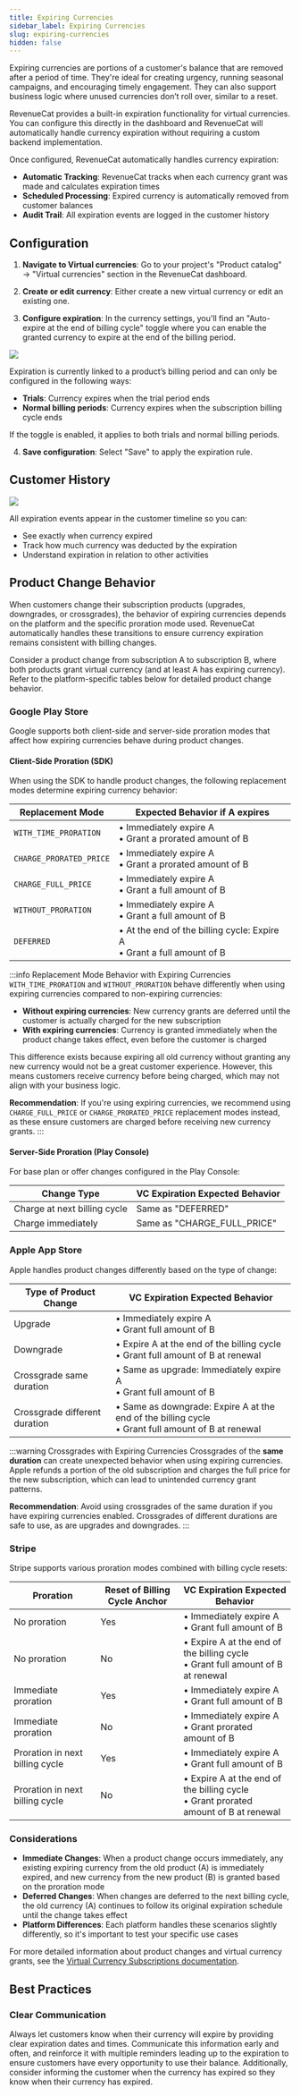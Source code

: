 ```yaml
---
title: Expiring Currencies
sidebar_label: Expiring Currencies
slug: expiring-currencies
hidden: false
---
```


Expiring currencies are portions of a customer's balance that are removed after a period of time. They're ideal for creating urgency, running seasonal campaigns, and encouraging timely engagement. They can also support business logic where unused currencies don’t roll over, similar to a reset.

RevenueCat provides a built-in expiration functionality for virtual currencies. You can configure this directly in the dashboard and RevenueCat will automatically handle currency expiration without requiring a custom backend implementation.

Once configured, RevenueCat automatically handles currency expiration:

- **Automatic Tracking**: RevenueCat tracks when each currency grant was made and calculates expiration times
- **Scheduled Processing**: Expired currency is automatically removed from customer balances
- **Audit Trail**: All expiration events are logged in the customer history

## Configuration

1. **Navigate to Virtual currencies**: Go to your project's "Product catalog" → "Virtual currencies" section in the RevenueCat dashboard.

2. **Create or edit currency**: Either create a new virtual currency or edit an existing one.

3. **Configure expiration**: In the currency settings, you'll find an "Auto-expire at the end of billing cycle" toggle where you can enable the granted currency to expire at the end of the billing period.

![](/docs_images/virtual-currency/expire-currency.png)

Expiration is currently linked to a product’s billing period and can only be configured in the following ways:

- **Trials**: Currency expires when the trial period ends
- **Normal billing periods**: Currency expires when the subscription billing cycle ends

If the toggle is enabled, it applies to both trials and normal billing periods.

4. **Save configuration**: Select "Save" to apply the expiration rule.

## Customer History

![](/docs_images/virtual-currency/expiring-currency-customer-timeline.png)

All expiration events appear in the customer timeline so you can:

- See exactly when currency expired
- Track how much currency was deducted by the expiration
- Understand expiration in relation to other activities

## Product Change Behavior

When customers change their subscription products (upgrades, downgrades, or crossgrades), the behavior of expiring currencies depends on the platform and the specific proration mode used. RevenueCat automatically handles these transitions to ensure currency expiration remains consistent with billing changes.

Consider a product change from subscription A to subscription B, where both products grant virtual currency (and at least A has expiring currency). Refer to the platform-specific tables below for detailed product change behavior.

### Google Play Store

Google supports both client-side and server-side proration modes that affect how expiring currencies behave during product changes.

#### Client-Side Proration (SDK)

When using the SDK to handle product changes, the following replacement modes determine expiring currency behavior:

| Replacement Mode        | Expected Behavior if A expires                                             |
| ----------------------- | -------------------------------------------------------------------------- |
| `WITH_TIME_PRORATION`   | • Immediately expire A<br/>• Grant a prorated amount of B                  |
| `CHARGE_PRORATED_PRICE` | • Immediately expire A<br/>• Grant a prorated amount of B                  |
| `CHARGE_FULL_PRICE`     | • Immediately expire A<br/>• Grant a full amount of B                      |
| `WITHOUT_PRORATION`     | • Immediately expire A<br/>• Grant a full amount of B                      |
| `DEFERRED`              | • At the end of the billing cycle: Expire A<br/>• Grant a full amount of B |

:::info Replacement Mode Behavior with Expiring Currencies
`WITH_TIME_PRORATION` and `WITHOUT_PRORATION` behave differently when using expiring currencies compared to non-expiring currencies:

- **Without expiring currencies**: New currency grants are deferred until the customer is actually charged for the new subscription
- **With expiring currencies**: Currency is granted immediately when the product change takes effect, even before the customer is charged

This difference exists because expiring all old currency without granting any new currency would not be a great customer experience. However, this means customers receive currency before being charged, which may not align with your business logic.

**Recommendation**: If you're using expiring currencies, we recommend using `CHARGE_FULL_PRICE` or `CHARGE_PRORATED_PRICE` replacement modes instead, as these ensure customers are charged before receiving new currency grants.
:::

#### Server-Side Proration (Play Console)

For base plan or offer changes configured in the Play Console:

| Change Type                  | VC Expiration Expected Behavior |
| ---------------------------- | ------------------------------- |
| Charge at next billing cycle | Same as "DEFERRED"              |
| Charge immediately           | Same as "CHARGE_FULL_PRICE"     |

### Apple App Store

Apple handles product changes differently based on the type of change:

| Type of Product Change        | VC Expiration Expected Behavior                                                                       |
| ----------------------------- | ----------------------------------------------------------------------------------------------------- |
| Upgrade                       | • Immediately expire A<br/>• Grant full amount of B                                                   |
| Downgrade                     | • Expire A at the end of the billing cycle<br/>• Grant full amount of B at renewal                    |
| Crossgrade same duration      | • Same as upgrade: Immediately expire A<br/>• Grant full amount of B                                  |
| Crossgrade different duration | • Same as downgrade: Expire A at the end of the billing cycle<br/>• Grant full amount of B at renewal |

:::warning Crossgrades with Expiring Currencies
Crossgrades of the **same duration** can create unexpected behavior when using expiring currencies. Apple refunds a portion of the old subscription and charges the full price for the new subscription, which can lead to unintended currency grant patterns.

**Recommendation**: Avoid using crossgrades of the same duration if you have expiring currencies enabled. Crossgrades of different durations are safe to use, as are upgrades and downgrades.
:::

### Stripe

Stripe supports various proration modes combined with billing cycle resets:

| Proration                       | Reset of Billing Cycle Anchor | VC Expiration Expected Behavior                                                        |
| ------------------------------- | ----------------------------- | -------------------------------------------------------------------------------------- |
| No proration                    | Yes                           | • Immediately expire A<br/>• Grant full amount of B                                    |
| No proration                    | No                            | • Expire A at the end of the billing cycle<br/>• Grant full amount of B at renewal     |
| Immediate proration             | Yes                           | • Immediately expire A<br/>• Grant full amount of B                                    |
| Immediate proration             | No                            | • Immediately expire A<br/>• Grant prorated amount of B                                |
| Proration in next billing cycle | Yes                           | • Immediately expire A<br/>• Grant full amount of B                                    |
| Proration in next billing cycle | No                            | • Expire A at the end of the billing cycle<br/>• Grant prorated amount of B at renewal |

### Considerations

- **Immediate Changes**: When a product change occurs immediately, any existing expiring currency from the old product (A) is immediately expired, and new currency from the new product (B) is granted based on the proration mode
- **Deferred Changes**: When changes are deferred to the next billing cycle, the old currency (A) continues to follow its original expiration schedule until the change takes effect
- **Platform Differences**: Each platform handles these scenarios slightly differently, so it's important to test your specific use cases

For more detailed information about product changes and virtual currency grants, see the [Virtual Currency Subscriptions documentation](/offerings/virtual-currency/subscriptions#product-changes).

## Best Practices

### Clear Communication

Always let customers know when their currency will expire by providing clear expiration dates and times. Communicate this information early and often, and reinforce it with multiple reminders leading up to the expiration to ensure customers have every opportunity to use their balance. Additionally, consider informing the customer when the currency has expired so they know when their currency has expired.

